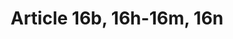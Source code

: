 ---
title: "Article 16b, 16h-16m, 16n"
draft: false
exceptions:
- info52c
memberstates:
- NL
score: 1
compensation:
- 
remarks: |
 Whereas 16n is a more narrow implementation of the art.5 (c) of the InfoSoc directive. See also http://wetten.overheid.nl/BWBR0014339/2009-03-10


link: "http://wetten.overheid.nl/BWBR0001886/"
---